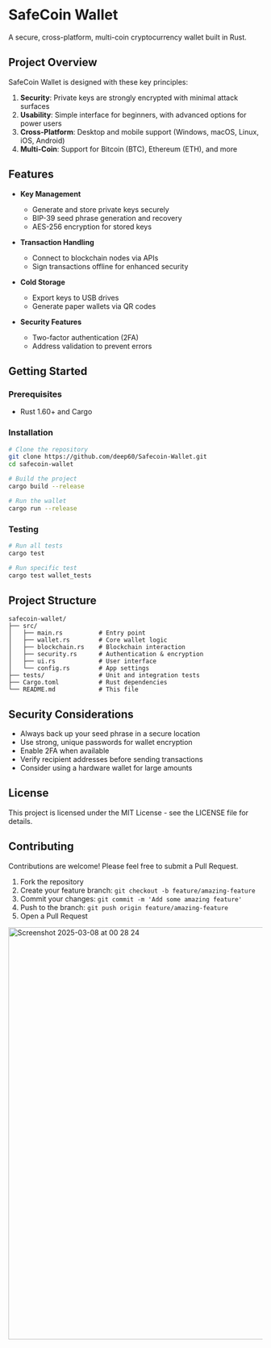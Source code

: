 # SafeCoin Wallet

A secure, cross-platform, multi-coin cryptocurrency wallet built in Rust.

## Project Overview

SafeCoin Wallet is designed with these key principles:

1. **Security**: Private keys are strongly encrypted with minimal attack surfaces
2. **Usability**: Simple interface for beginners, with advanced options for power users
3. **Cross-Platform**: Desktop and mobile support (Windows, macOS, Linux, iOS, Android)
4. **Multi-Coin**: Support for Bitcoin (BTC), Ethereum (ETH), and more

## Features

- **Key Management**
  - Generate and store private keys securely
  - BIP-39 seed phrase generation and recovery
  - AES-256 encryption for stored keys

- **Transaction Handling**
  - Connect to blockchain nodes via APIs
  - Sign transactions offline for enhanced security

- **Cold Storage**
  - Export keys to USB drives
  - Generate paper wallets via QR codes

- **Security Features**
  - Two-factor authentication (2FA)
  - Address validation to prevent errors

## Getting Started

### Prerequisites

- Rust 1.60+ and Cargo

### Installation

```bash
# Clone the repository
git clone https://github.com/deep60/Safecoin-Wallet.git
cd safecoin-wallet

# Build the project
cargo build --release

# Run the wallet
cargo run --release
```

### Testing

```bash
# Run all tests
cargo test

# Run specific test
cargo test wallet_tests
```

## Project Structure

```
safecoin-wallet/
├── src/
│   ├── main.rs          # Entry point
│   ├── wallet.rs        # Core wallet logic
│   ├── blockchain.rs    # Blockchain interaction
│   ├── security.rs      # Authentication & encryption
│   ├── ui.rs            # User interface
│   └── config.rs        # App settings
├── tests/               # Unit and integration tests
├── Cargo.toml           # Rust dependencies
└── README.md            # This file
```

## Security Considerations

- Always back up your seed phrase in a secure location
- Use strong, unique passwords for wallet encryption
- Enable 2FA when available
- Verify recipient addresses before sending transactions
- Consider using a hardware wallet for large amounts

## License

This project is licensed under the MIT License - see the LICENSE file for details.

## Contributing
Contributions are welcome! Please feel free to submit a Pull Request.

1. Fork the repository
2. Create your feature branch: `git checkout -b feature/amazing-feature`
3. Commit your changes: `git commit -m 'Add some amazing feature'`
4. Push to the branch: `git push origin feature/amazing-feature`
5. Open a Pull Request

<img width="818" alt="Screenshot 2025-03-08 at 00 28 24" src="https://github.com/user-attachments/assets/4b13374c-76c0-4052-80d9-25df62bdeb2b" />



